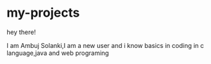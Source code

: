 # my-projects


hey there!

I am Ambuj Solanki,I am a new user and i know basics in coding in c language,java and web programing
